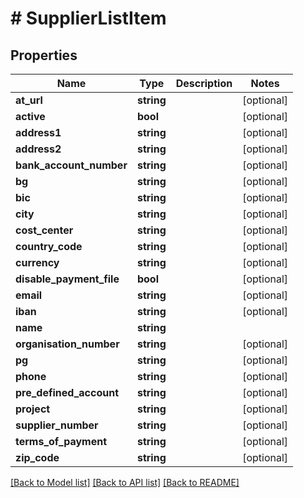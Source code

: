 # # SupplierListItem

## Properties

Name | Type | Description | Notes
------------ | ------------- | ------------- | -------------
**at_url** | **string** |  | [optional]
**active** | **bool** |  | [optional]
**address1** | **string** |  | [optional]
**address2** | **string** |  | [optional]
**bank_account_number** | **string** |  | [optional]
**bg** | **string** |  | [optional]
**bic** | **string** |  | [optional]
**city** | **string** |  | [optional]
**cost_center** | **string** |  | [optional]
**country_code** | **string** |  | [optional]
**currency** | **string** |  | [optional]
**disable_payment_file** | **bool** |  | [optional]
**email** | **string** |  | [optional]
**iban** | **string** |  | [optional]
**name** | **string** |  |
**organisation_number** | **string** |  | [optional]
**pg** | **string** |  | [optional]
**phone** | **string** |  | [optional]
**pre_defined_account** | **string** |  | [optional]
**project** | **string** |  | [optional]
**supplier_number** | **string** |  | [optional]
**terms_of_payment** | **string** |  | [optional]
**zip_code** | **string** |  | [optional]

[[Back to Model list]](../../README.md#models) [[Back to API list]](../../README.md#endpoints) [[Back to README]](../../README.md)
